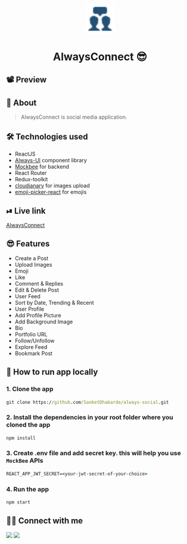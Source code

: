 <div align="center">

<img alt="always quiz" src="public/logo.png" width="80px" height="80px" />

# AlwaysConnect 😎

</div>

## 📽 Preview



## 📑 About
> AlwaysConnect is social media application.

## 🛠 Technologies used
- ReactJS
- [Always-UI](https://always-ui.netlify.app/) component library
- [Mockbee](https://mockbee.netlify.app/) for backend
- React Router
- Redux-toolkit
- [cloudianary](https://cloudinary.com/) for images upload
- [emoji-picker-react](https://www.npmjs.com/package/emoji-picker-react) for emojis

## ⏯ Live link
[AlwaysConnect](https://always-connect.netlify.app/)

## 😎 Features
- Create a Post
- Upload Images
- Emoji
- Like
- Comment & Replies
- Edit & Delete Post
- User Feed
- Sort by Date, Trending & Recent
- User Profile
- Add Profile Picture
- Add Background Image 
- Bio
- Portfolio URL
- Follow/Unfollow
- Explore Feed
- Bookmark Post

## 🤯 How to run app locally
### 1. Clone the app
```cmd
git clone https://github.com/SanketDhabarde/always-social.git
```
### 2. Install the dependencies in your root folder where you cloned the app
```cmd
npm install
```
### 3. Create .env file and add secret key. this will help you use `MockBee` APIs
```cmd
REACT_APP_JWT_SECRET=<your-jwt-secret-of-your-choice>
```
### 4. Run the app
```cmd
npm start
```

## 👨‍💻 Connect with me 

<a href="https://twitter.com/SanketDhabarde1"><img src="https://img.shields.io/badge/Twitter-1DA1F2?style=for-the-badge&logo=twitter&logoColor=white"/></a>
<a href="https://www.linkedin.com/in/sanket-dhabarde-91b028166/"><img src="https://img.shields.io/badge/LinkedIn-0077B5?style=for-the-badge&logo=linkedin&logoColor=white"/></a>
